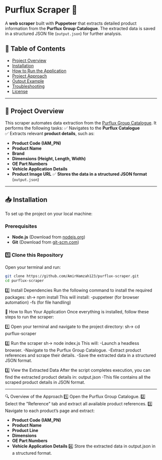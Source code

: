 # Purflux Scraper 🚀

A **web scraper** built with **Puppeteer** that extracts detailed product information from the **Purflux Group Catalogue**. The extracted data is saved in a structured JSON file (`output.json`) for further analysis.

## **📌 Table of Contents**

- [Project Overview](#project-overview)
- [Installation](#installation)
- [How to Run the Application](#how-to-run-your-application)
- [Project Approach](#project-approach)
- [Output Example](#output-file-structure)
- [Troubleshooting](#troubleshooting)
- [License](#license)

---

## **📌 Project Overview**

This scraper automates data extraction from the [Purflux Group Catalogue](https://www.purfluxgroupcatalog.com/catalogues/FO/scripts/accueil.php?zone=FR&catalogue=PFX&lang=GB). It performs the following tasks:
✅ Navigates to the **Purflux Catalogue**  
✅ Extracts relevant **product details**, such as:

- **Product Code (IAM_PN)**
- **Product Name**
- **Brand**
- **Dimensions (Height, Length, Width)**
- **OE Part Numbers**
- **Vehicle Application Details**
- **Product Image URL**
  ✅ **Stores the data in a structured JSON format** (`output.json`)

---

## **📥 Installation**

To set up the project on your local machine:

### **Prerequisites**

- **Node.js** (Download from [nodejs.org](https://nodejs.org/))
- **Git** (Download from [git-scm.com](https://git-scm.com/))

### **1️⃣ Clone this Repository**

Open your terminal and run:

```sh
git clone https://github.com/AmirHamzah123/purflux-scraper.git
cd purflux-scraper
```

2️⃣ Install Dependencies
Run the following command to install the required packages:
sh-> npm install
This will install:
-puppeteer (for browser automation)
-fs (for file handling)

🚀 How to Run Your Application
Once everything is installed, follow these steps to run the scraper:

1️⃣ Open your terminal and navigate to the project directory:
sh-> cd purflux-scraper

2️⃣ Run the scraper
sh-> node index.js
This will:
-Launch a headless browser.
-Navigate to the Purflux Group Catalogue.
-Extract product references and scrape their details.
-Save the extracted data in a structured JSON format.

3️⃣ View the Extracted Data
After the script completes execution, you can find the extracted product details in:
output.json
-This file contains all the scraped product details in JSON format.

---

🔍 Overview of the Approach
1️⃣ Open the Purflux Group Catalogue.
2️⃣ Select the "Reference" tab and extract all available product references.
3️⃣ Navigate to each product’s page and extract:

- **Product Code (IAM_PN)**
- **Product Name**
- **Product Line**
- **Dimensions**
- **OE Part Numbers**
- **Vehicle Application Details**
4️⃣ Store the extracted data in output.json in a structured format.
